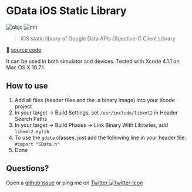 # GData iOS Static Library

![objc] ![mit]

> iOS static library of Google Data APIs Objective-C Client Library

🔗 [source code]

It can be used in both simulator and devices. Tested with Xcode 4.1.1 on Mac OS X 10.7.1

[mit]: https://img.shields.io/github/license/hoishing/GData-iOS-Static-Library-1.12
[objc]: https://img.shields.io/badge/lang-objective--c-blue
[source code]: https://github.com/hoishing/GData-iOS-Static-Library-1.12

## How to use

1. Add all files (header files and the .a binary image) into your Xcode project
2. In your target -> Build Settings, set `/usr/include/libxml2` in Header Search Paths
3. In your target -> Build Phases -> Link Binary With Libraries, add `libxml2.dylib`
4. To use the `gdata` classes, just add the following line in your header file: `#import "GData.h"`
5. Done

## Questions?

Open a [github issue] or ping me on [Twitter ![twitter-icon]][Twitter]

[github issue]: https://github.com/hoishing/GData-iOS-Static-Library-1.12/issues
[Twitter]: https://twitter.com/intent/tweet?text=https://github.com/hoishing/GData-iOS-Static-Library-1.12/%20%0D@hoishing
[twitter-icon]: https://api.iconify.design/logos/twitter.svg?width=20

